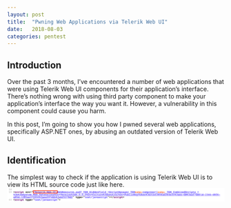 ```yaml
---
layout: post
title:  "Pwning Web Applications via Telerik Web UI"
date:   2018-08-03
categories: pentest
---
```


## Introduction 

Over the past 3 months, I’ve encountered a number of web applications that were using Telerik Web UI components for their application’s interface. There’s nothing wrong with using third party component to make your application’s interface the way you want it. However, a vulnerability in this component could cause you harm. 


In this post, I’m going to show you how I pwned several web applications, specifically ASP.NET ones, by abusing an outdated version of Telerik Web UI.  

## Identification

The simplest way to check if the application is using Telerik Web UI is to view its HTML source code just like here. 
![Source1](/static/img/10/01.png)
